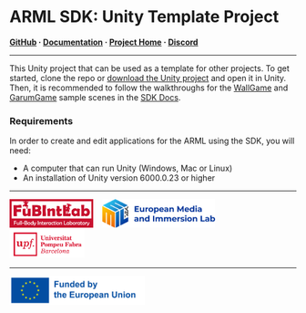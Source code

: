 # ARML SDK: Unity Template Project
**[GitHub](https://github.com/fubilab/arml-sdk) ·
  [Documentation](https://fubilab.github.io/arml-sdk/) ·
  [Project Home](https://emil-xr.eu/lighthouse-projects/upf-ar-magic-lantern/) ·
  [Discord](https://discord.gg/zWZT3yKf4q)**
<hr size="1" />

This Unity project that can be used as a template for other projects. To get started, clone the repo or [download the Unity project](https://github.com/fubilab/arml-sdk/releases/download/pre-release/unity-arml-sdk-v0.1.0.zip) and open it in Unity. Then, it is recommended to follow the walkthroughs for the [WallGame](https://fubilab.github.io/arml-sdk/docs/wallgame.html) and [GarumGame](https://fubilab.github.io/arml-sdk/docs/garumgame.html) sample scenes in the [SDK Docs](https://fubilab.github.io/arml-sdk/).

### Requirements

In order to create and edit applications for the ARML using the SDK, you will need:
-	A computer that can run Unity (Windows, Mac or Linux)
-	An installation of Unity version 6000.0.23 or higher

<hr size="1">
<a href="https://www.upf.edu/web/fubintlab">
<img src="../arml-website/docs/images/FubIntLab.jpg" height="50" margin="5"/></a>
&nbsp;&nbsp;
<a href="https://emil-xr.eu">
<img src="../arml-website/docs/images/emil-logo.png" height="50"/></a>
&nbsp;&nbsp;
<a href="https://upf.edu">
<img src="../arml-website/docs/images/UPF.png" height="50"/></a>
<hr size="1">
<img src="../arml-website/docs/images/funded-by-the-eu.png" height="50" />
